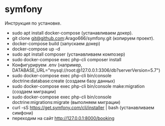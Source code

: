 # symfony
Инструкция по установке.
  
- sudo apt install docker-compose (устанавливаем докер).
- git clone git@github.com:Arago666/symfony.git (копируем проект).
- docker-compose build (запускаем докер)
- docker-compose up -d
- sudo apt install composer (устанавливаем композер)
- sudo docker-compose exec php-cli composer install
- Конфигурируем .env (например, DATABASE_URL="mysql://root:@127.0.0.1:3306/db?serverVersion=5.7")
- sudo docker-compose exec php-cli  bin/console doctrine:database:create (создаем базу данных)
- sudo docker-compose exec php-cli  bin/console make:migration (создаем миграции)
- sudo docker-compose exec php-cli  bin/console doctrine:migrations:migrate (выполняем миграции)
- curl -sS https://get.symfony.com/cli/installer | bash (устанавливаем симфони)
- переходим на сайт http://127.0.0.1:8000/booking
